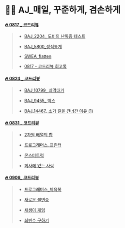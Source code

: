 # 👩‍🔬 AJ_매일, 꾸준하게, 겸손하게

#### [🔥 0817 _ 코드리뷰](https://github.com/oiosu/Algorithm_J/tree/main/0817_codingtest) 

> * [BAJ_2204_ 도비의 난독증 테스트](https://github.com/oiosu/Algorithm_J/blob/main/0817_codingtest/%EB%8F%84%EB%B9%84.py) 
> 
> * [BAJ_5800_성적통계](https://github.com/oiosu/Algorithm_J/blob/main/0817_codingtest/%EC%84%B1%EC%A0%81%ED%86%B5%EA%B3%84.PY)
> 
> * [SWEA_flatten](https://github.com/oiosu/Algorithm_J/blob/main/0817_codingtest/SWEA_flatten.py)
>
> * [0817 - 코드리뷰 회고록](https://github.com/oiosu/Algorithm_J/blob/main/0817_codingtest/0817_%ED%9A%8C%EA%B3%A0%EB%A1%9D.md)
        

#### [🔥 0824 _ 코드리뷰](https://github.com/oiosu/Algorithm_J/blob/main/0817_codingtest/0817_%EC%95%8C%EC%A1%B4_%EC%BD%94%EB%93%9C%EB%A6%AC%EB%B7%B0%EB%82%B4%EC%9A%A9.md) 

> * [BAJ_10799_ 쇠막대기](https://github.com/oiosu/Algorithm_J/blob/main/0824_codingtest/%EC%87%A0%EB%A7%89%EB%8C%80%EA%B8%B0.py)
> 
> * [BAJ_9455_ 박스](https://github.com/oiosu/Algorithm_J/blob/main/0824_codingtest/%EB%B0%95%EC%8A%A4.py)
> 
> * [BAJ_14467_ 소가 길을 건너간 이유 (1)](https://github.com/oiosu/Algorithm_J/blob/main/0824_codingtest/%EC%86%8C%EA%B8%B8%EC%9D%B4%EC%9C%A0.py)


#### [🔥 0831 _ 코드리뷰](https://github.com/oiosu/Algorithm_J/tree/main/0831_codingtest) 

> * [2차원 배열의 합](https://github.com/oiosu/Algorithm_J/blob/main/0831_codingtest/2%EC%B0%A8%EC%9B%90%20%EB%B0%B0%EC%97%B4%EC%9D%98%20%ED%95%A9.py)
> 
> * [프로그래머스_프린터](https://github.com/oiosu/Algorithm_J/blob/main/0831_codingtest/PRO_%ED%94%84%EB%A6%B0%ED%84%B0.py)
> 
> * [몬스터트럭](https://github.com/oiosu/Algorithm_J/blob/main/0831_codingtest/%EB%AA%AC%EC%8A%A4%ED%84%B0%ED%8A%B8%EB%9F%AD.py)
> 
> * [회사에 있는 사람](https://github.com/oiosu/Algorithm_J/blob/main/0831_codingtest/%ED%9A%8C%EC%82%AC%EC%97%90%20%EC%9E%88%EB%8A%94%EC%82%AC%EB%9E%8C.py)


#### [🔥 0906_ 코드리뷰](https://github.com/oiosu/Algorithm_J/tree/main/9%EC%9B%94/0906_codingtest) 

> * [프로그래머스_체육복](https://github.com/oiosu/Algorithm_J/blob/main/9%EC%9B%94/0906_codingtest/PRO_%EC%B2%B4%EC%9C%A1%EB%B3%B5.py)
> 
> * [새로운 불면증](https://github.com/oiosu/Algorithm_J/blob/main/9%EC%9B%94/0906_codingtest/SWEA_%EC%83%88%EB%A1%9C%EC%9A%B4%EB%B6%88%EB%A9%B4%EC%A6%9D.py)
> 
> * [새샘이 게임](https://github.com/oiosu/Algorithm_J/blob/main/9%EC%9B%94/0906_codingtest/SWEA_%EC%83%88%EC%83%98%EC%9D%B4%EA%B2%8C%EC%9E%84.py)
> 
> * [최빈수 구하기](https://github.com/oiosu/Algorithm_J/blob/main/9%EC%9B%94/0906_codingtest/SWEA_%EC%B5%9C%EB%B9%88%EC%88%98%EA%B5%AC%ED%95%98%EA%B8%B0.py)

